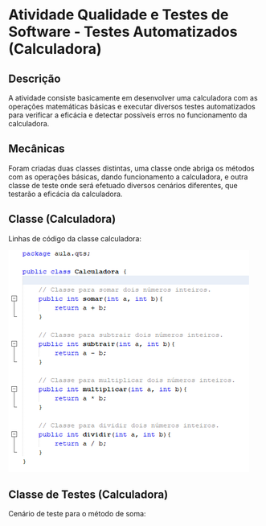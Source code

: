 # Atividade Qualidade e Testes de Software - Testes Automatizados (Calculadora)

## Descrição
A atividade consiste basicamente em desenvolver uma calculadora com as operações matemáticas básicas e executar diversos testes automatizados para verificar a eficácia e detectar possíveis erros no funcionamento da calculadora.

## Mecânicas
Foram criadas duas classes distintas, uma classe onde abriga os métodos com as operações básicas, dando funcionamento a calculadora, e outra classe de teste onde será efetuado diversos cenários diferentes, que testarão a eficácia da calculadora.

## Classe (Calculadora)
Linhas de código da classe calculadora:

![Classe Calculadora](classecalculadora.PNG)

## Classe de Testes (Calculadora)
Cenário de teste para o método de soma:


